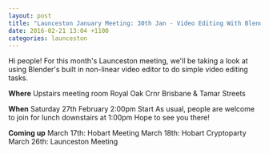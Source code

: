 ```yaml
---
layout: post
title: "Launceston January Meeting: 30th Jan - Video Editing With Blender (Royal Oak)"
date: 2016-02-21 13:04 +1100
categories: launceston
---
```


Hi people! For this month's Launceston meeting, we'll be taking a look at
using Blender's built in non-linear video editor to do simple video editing
tasks.

**Where**
Upstairs meeting room
Royal Oak
Crnr Brisbane & Tamar Streets

**When**
Saturday 27th February
2:00pm Start
As usual, people are welcome to join for lunch downstairs at 1:00pm
Hope to see you there!

**Coming up**
March 17th: Hobart Meeting
March 18th: Hobart Cryptoparty
March 26th: Launceston Meeting
